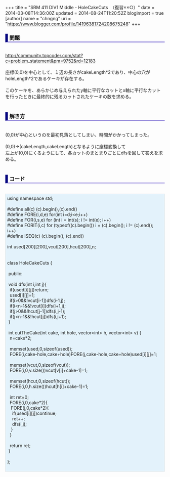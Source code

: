 +++
title = "SRM 411 DIV1 Middle - HoleCakeCuts　（復習××○）"
date = 2014-03-08T14:36:00Z
updated = 2014-08-24T11:20:52Z
blogimport = true 
[author]
	name = "chngng"
	uri = "https://www.blogger.com/profile/14196381724208675248"
+++

<div dir="ltr" style="text-align: left;" trbidi="on"><h3 style="border-bottom: 2px solid slateblue; border-left: 8px solid navy; color: black; padding: 0px 0px 1px 5px;">問題 </h3><br /><a href="http://community.topcoder.com/stat?c=problem_statement&amp;pm=9752&amp;rd=12183" target="_blank">http://community.topcoder.com/stat?c=problem_statement&amp;pm=9752&amp;rd=12183</a><br /><br />座標(0,0)を中心として、１辺の長さがcakeLength*2であり、中心の穴がholeLength*2であるケーキが存在する。<br /><br />このケーキを、あらかじめ与えられたy軸に平行なカットとx軸に平行なカットを行ったときに最終的に残るカットされたケーキの数を求める。<br /><br /><h3 style="border-bottom: 2px solid slateblue; border-left: 8px solid navy; color: black; padding: 0px 0px 1px 5px;">解き方 </h3><br />(0,0)が中心というのを最初見落としてしまい、時間がかかってしまった。<br /><br />(0,0)→(cakeLength,cakeLength)となるように座標変換して<br />左上が(0,0)にくるようにして、各カットのまとまりごとにdfsを回して答えを求める。<br /><br /><h3 style="border-bottom: 2px solid slateblue; border-left: 8px solid navy; color: black; padding: 0px 0px 1px 5px;">コード </h3><br /><div style="background-color: #e3f2fb; border: 1px dotted #CCCCCC; padding: 5px;">using namespace std;<br /><br />#define all(c) (c).begin(),(c).end()<br />#define FORE(i,d,e) for(int i=d;i&lt;e;i++)<br />#define FOR(i,s,e) for (int i = int(s); i != int(e); i++)<br />#define FORIT(i,c) for (typeof((c).begin()) i = (c).begin(); i != (c).end(); i++)<br />#define ISEQ(c) (c).begin(), (c).end()<br /><br />int used[200][200],vcut[200],hcut[200],n;<br /><br /><br />class HoleCakeCuts {<br /><br /><span class="Apple-tab-span" style="white-space: pre;"> </span>public:<br /><br /><span class="Apple-tab-span" style="white-space: pre;"> </span>void dfs(int i,int j){<br /><span class="Apple-tab-span" style="white-space: pre;">  </span>if(used[i][j])return;<br /><span class="Apple-tab-span" style="white-space: pre;">  </span>used[i][j]=1;<br /><span class="Apple-tab-span" style="white-space: pre;">  </span>if(i&gt;0&amp;&amp;!vcut[i-1])dfs(i-1,j);<br /><span class="Apple-tab-span" style="white-space: pre;">  </span>if(i&lt;n-1&amp;&amp;!vcut[i])dfs(i+1,j);<br /><span class="Apple-tab-span" style="white-space: pre;">  </span>if(j&gt;0&amp;&amp;!hcut[j-1])dfs(i,j-1);<br /><span class="Apple-tab-span" style="white-space: pre;">  </span>if(j&lt;n-1&amp;&amp;!hcut[j])dfs(i,j+1);<br /><span class="Apple-tab-span" style="white-space: pre;"> </span>}<br /><br /><span class="Apple-tab-span" style="white-space: pre;"> </span>int cutTheCake(int cake, int hole, vector&lt;int&gt; h, vector&lt;int&gt; v) {<br /><span class="Apple-tab-span" style="white-space: pre;">  </span>n=cake*2;<br /><br /><span class="Apple-tab-span" style="white-space: pre;">  </span>memset(used,0,sizeof(used));<br /><span class="Apple-tab-span" style="white-space: pre;">  </span>FORE(i,cake-hole,cake+hole)FORE(j,cake-hole,cake+hole)used[i][j]=1;<br /><br /><span class="Apple-tab-span" style="white-space: pre;">  </span>memset(vcut,0,sizeof(vcut));<br /><span class="Apple-tab-span" style="white-space: pre;">  </span>FORE(i,0,v.size())vcut[v[i]+cake-1]=1;<br /><br /><span class="Apple-tab-span" style="white-space: pre;">  </span>memset(hcut,0,sizeof(hcut));<br /><span class="Apple-tab-span" style="white-space: pre;">  </span>FORE(i,0,h.size())hcut[h[i]+cake-1]=1;<br /><br /><span class="Apple-tab-span" style="white-space: pre;">  </span>int ret=0;<br /><span class="Apple-tab-span" style="white-space: pre;">  </span>FORE(i,0,cake*2){<br /><span class="Apple-tab-span" style="white-space: pre;">   </span>FORE(j,0,cake*2){<br /><span class="Apple-tab-span" style="white-space: pre;">    </span>if(used[i][j])continue;<br /><span class="Apple-tab-span" style="white-space: pre;">    </span>ret++;<br /><span class="Apple-tab-span" style="white-space: pre;">    </span>dfs(i,j);<br /><span class="Apple-tab-span" style="white-space: pre;">   </span>}<br /><span class="Apple-tab-span" style="white-space: pre;">  </span>}<br /><br /><span class="Apple-tab-span" style="white-space: pre;">  </span>return ret;<br /><span class="Apple-tab-span" style="white-space: pre;"> </span>}<br /><br />};<br /><div><br /></div></div></div>
